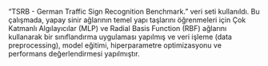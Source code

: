 “TSRB - German Traffic Sign Recognition Benchmark.”  veri seti kullanıldı. Bu çalışmada, yapay sinir ağlarının temel yapı taşlarını öğrenmeleri için Çok Katmanlı Algılayıcılar (MLP) ve Radial Basis Function (RBF) ağlarını kullanarak bir sınıflandırma uygulaması yapılmış ve veri işleme (data preprocessing), model eğitimi, hiperparametre optimizasyonu ve performans değerlendirmesi yapılmıştır.

